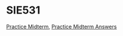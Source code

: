 # SIE531

[Practice Midterm](PracticeMidtermExam.md), [Practice Midterm Answers](PracticeMidtermAnswers.md)

